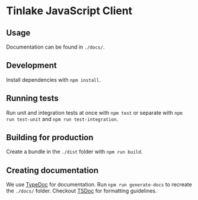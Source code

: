 # Tinlake JavaScript Client

## Usage

Documentation can be found in `./docs/`.

## Development

Install dependencies with `npm install`.

## Running tests

Run unit and integration tests at once with `npm test` or separate with `npm run test-unit` and `npm run test-integration`.

## Building for production

Create a bundle in the `./dist` folder with `npm run build`.

## Creating documentation

We use [TypeDoc](https://github.com/TypeStrong/typedoc) for documentation. Run `npm run generate-docs` to recreate the `./docs/` folder.
Checkout [TSDoc](https://github.com/microsoft/tsdoc) for formatting guidelines.
